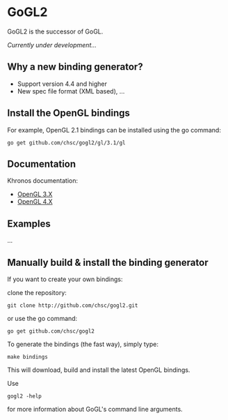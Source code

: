 GoGL2
=====

GoGL2 is the successor of GoGL.

*Currently under development...*

Why a new binding generator?
----------------------------

* Support version 4.4 and higher
* New spec file format (XML based), ...

Install the OpenGL bindings
---------------------------

For example, OpenGL 2.1 bindings can be installed using the go command:

	go get github.com/chsc/gogl2/gl/3.1/gl

Documentation
-------------

Khronos documentation:

* [OpenGL 3.X](http://www.opengl.org/sdk/docs/man3)
* [OpenGL 4.X](http://www.opengl.org/sdk/docs/man4)


Examples
--------

...

Manually build & install the binding generator
----------------------------------------------

If you want to create your own bindings:

clone the repository:

	git clone http://github.com/chsc/gogl2.git

or use the go command:

	go get github.com/chsc/gogl2

To generate the bindings (the fast way), simply type:

	make bindings

This will download, build and install the latest OpenGL bindings.

Use 

	gogl2 -help

for more information about GoGL's command line arguments.

